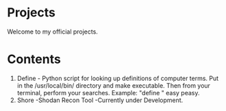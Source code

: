 # Projects
Welcome to my official projects.
# Contents
1) Define - Python script for looking up definitions of computer terms. Put in the /usr/local/bin/ directory and make executable. Then from your terminal, perform your searches. Example: "define <term to define>" easy peasy.
2) Shore -Shodan Recon Tool -Currently under Development.
